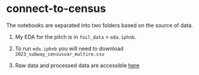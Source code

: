 # connect-to-census

The notebooks are separated into two folders based on the source of data. 

1. My EDA for the pitch is in `foil_data` > `eda.iphnb`. 

2. To run `eda.iphnb` you will need to download `2023_subway_censusvar_multire.csv`

3. Raw data and processed data are accessible [here](https://drive.google.com/drive/folders/1uZcIPkzq6sTAGxfVR--rEgShWm6Izdwq?usp=drive_link)  
